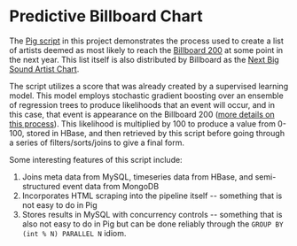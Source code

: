 Predictive Billboard Chart
==============

The [Pig script](chart_calculator.pig) in this project demonstrates the process used to create a list of artists deemed as most likely to reach the [Billboard 200](http://en.wikipedia.org/wiki/Billboard_200) at some point in the next year.  This list itself is also distributed by Billboard as the [Next Big Sound Artist Chart](http://www.billboard.com/charts/next-big-sound-25).

The script utilizes a score that was already created by a supervised learning model.  This model employs stochastic gradient boosting over an ensemble of regression trees to produce likelihoods that an event will occur, and in this case, that event is appearance on the Billboard 200 ([more details on this process](http://making.nextbigsound.com/post/68287169332/predicting-next-years-breakout-artists)).  This likelihood is multiplied by 100 to produce a value from 0-100, stored in HBase, and then retrieved by this script before going through a series of filters/sorts/joins to give a final form.

Some interesting features of this script include:
 1. Joins meta data from MySQL, timeseries data from HBase, and semi-structured event data from MongoDB
 2. Incorporates HTML scraping into the pipeline itself -- something that is not easy to do in Pig
 3. Stores results in MySQL with concurrency controls -- something that is also not easy to do in Pig but can be done reliably through the ```GROUP BY (int % N) PARALLEL N``` idiom.
